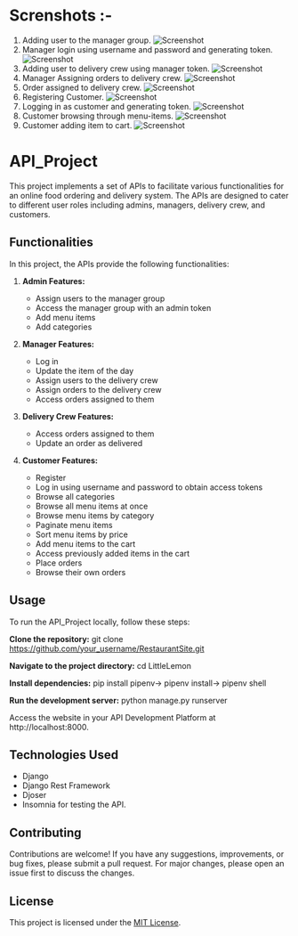 # Screnshots :-
1. Adding user to the manager group.
![Screenshot](Screenshots/User_Added_Manger_group.png)
2. Manager login using username and password and generating token.
![Screenshot](Screenshots/Manager_Login.png)
3. Adding user to delivery crew using manager token.
![Screenshot](Screenshots/User_Adding_to_Delivery.png)
4. Manager Assigning orders to delivery crew.
![Screenshot](Screenshots/Adding_user_to_deliverry.png)
5. Order assigned to delivery crew.
![Screenshot](Screenshots/User_added_to_delivery_group.png)
6. Registering Customer.
![Screenshot](Screenshots/registering_Customer.png)
7. Logging in as customer and generating token.
![Screenshot](Screenshots/Token_generated_for_Customer.png)
8. Customer browsing through menu-items.
![Screenshot](Screenshots/Customer_Browsing_through_menuitem.png)
9. Customer adding item to cart.
![Screenshot](Screenshots/Customer_added_item_to_cart.png)


# API_Project

This project implements a set of APIs to facilitate various functionalities for an online food ordering and delivery system. The APIs are designed to cater to different user roles including admins, managers, delivery crew, and customers.

## Functionalities

In this project, the APIs provide the following functionalities:

1. **Admin Features:**
   - Assign users to the manager group
   - Access the manager group with an admin token
   - Add menu items
   - Add categories

2. **Manager Features:**
   - Log in
   - Update the item of the day
   - Assign users to the delivery crew
   - Assign orders to the delivery crew
   - Access orders assigned to them

3. **Delivery Crew Features:**
   - Access orders assigned to them
   - Update an order as delivered

4. **Customer Features:**
   - Register
   - Log in using username and password to obtain access tokens
   - Browse all categories
   - Browse all menu items at once
   - Browse menu items by category
   - Paginate menu items
   - Sort menu items by price
   - Add menu items to the cart
   - Access previously added items in the cart
   - Place orders
   - Browse their own orders

## Usage

To run the API_Project locally, follow these steps:

**Clone the repository:**
git clone https://github.com/your_username/RestaurantSite.git

**Navigate to the project directory:**
cd LittleLemon

**Install dependencies:**
pip install pipenv->
pipenv install->
pipenv shell

**Run the development server:**
python manage.py runserver

Access the website in your API Development Platform at http://localhost:8000.


## Technologies Used

- Django
- Django Rest Framework
- Djoser
- Insomnia for testing the API.

## Contributing

Contributions are welcome! If you have any suggestions, improvements, or bug fixes, please submit a pull request. For major changes, please open an issue first to discuss the changes.

## License

This project is licensed under the [MIT License](LICENSE).
